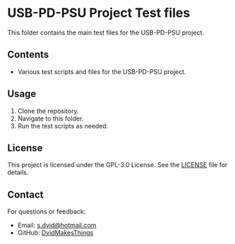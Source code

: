 # USB-PD-PSU Project Test files

This folder contains the main test files for the USB-PD-PSU project.

## Contents
- Various test scripts and files for the USB-PD-PSU project.

## Usage
1. Clone the repository.
2. Navigate to this folder.
3. Run the test scripts as needed.

## License
This project is licensed under the GPL-3.0 License. See the [LICENSE](LICENSE) file for details.

## Contact
For questions or feedback:
- Email: [s.dvid@hotmail.com](mailto:s.dvid@hotmail.com)
- GitHub: [DvidMakesThings](https://github.com/DvidMakesThings)
